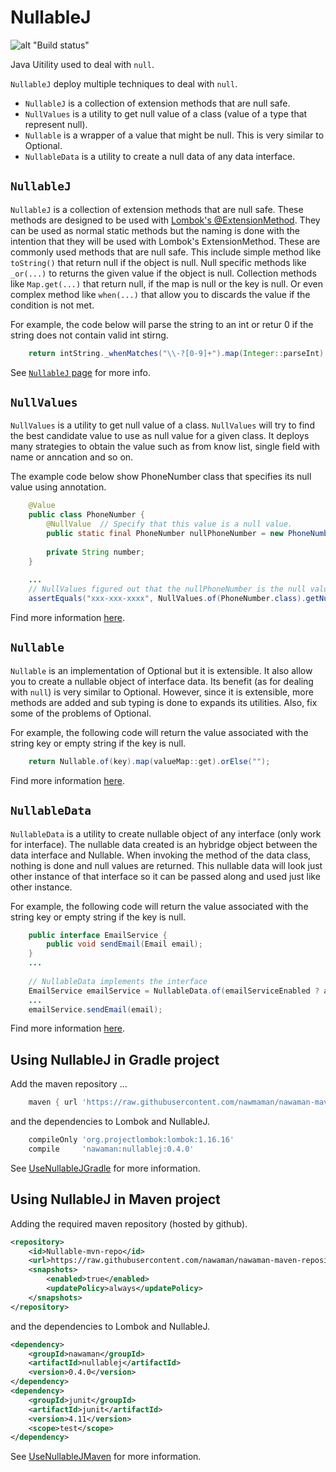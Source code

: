 # NullableJ

![alt "Build status"](https://travis-ci.org/NawaMan/NullableJ.svg?branch=master)

Java Uitility used to deal with `null`.

`NullableJ` deploy multiple techniques to deal with `null`.
* `NullableJ` is a collection of extension methods that are null safe.
* `NullValues` is a utility to get null value of a class (value of a type that represent null).
* `Nullable` is a wrapper of a value that might be null. This is very similar to Optional.
* `NullableData` is a utility to create a null data of any data interface.

## `NullableJ`
`NullableJ` is a collection of extension methods that are null safe.
These methods are designed to be used with [Lombok's @ExtensionMethod](https://dzone.com/articles/lomboks-extension-methods).
They can be used as normal static methods but the naming is done with the intention that they will be used with Lombok's ExtensionMethod.
These are commonly used methods that are null safe.
This include simple method like `toString()` that return null if the object is null.
Null specific methods like `_or(...)` to returns the given value if the object is null.
Collection methods like `Map.get(...)` that return null, if the map is null or the key is null.
Or even complex method like `when(...)` that allow you to discards the value if the condition is not met.

For example, the code below will parse the string to an int or retur 0 if the string does not contain valid int stirng.
```java
	return intString._whenMatches("\\-?[0-9]+").map(Integer::parseInt).orElse(0);
```
See [`NullableJ` page](https://github.com/NawaMan/NullableJ/blob/master/docs/NullableJ.md) for more info.

## `NullValues`
`NullValues` is a utility to get null value of a class.
`NullValues` will try to find the best candidate value to use as null value for a given class.
It deploys many strategies to obtain the value such as from know list, single field with name or anncation and so on.

The example code below show PhoneNumber class that specifies its null value using annotation.
```java
	@Value
	public class PhoneNumber {
		@NullValue	// Specify that this value is a null value.
		public static final PhoneNumber nullPhoneNumber = new PhoneNumber("xxx-xxx-xxxx");
		
		private String number;
	}
	
	...
	// NullValues figured out that the nullPhoneNumber is the null value of the type.
	assertEquals("xxx-xxx-xxxx", NullValues.of(PhoneNumber.class).getNumber());
```

Find more information [here](https://github.com/NawaMan/NullableJ/blob/master/docs/NullValues.md).

## `Nullable`
`Nullable` is an implementation of Optional but it is extensible.
It also allow you to create a nullable object of interface data.
Its benefit (as for dealing with `null`) is very similar to Optional.
However, since it is extensible,
  more methods are added and sub typing is done to expands its utilities.
Also, fix some of the problems of Optional.

For example, the following code will return the value associated with the string key or empty string if the key is null.
```java
	return Nullable.of(key).map(valueMap::get).orElse("");
```
Find more information [here](https://github.com/NawaMan/NullableJ/blob/master/docs/Nullable.md).

## `NullableData`
`NullableData` is a utility to create nullable object of any interface (only work for interface).
The nullable data created is an hybridge object between the data interface and Nullable.
When invoking the method of the data class, nothing is done and null values are returned.
This nullable data will look just other instance of that interface so it can be passed along and used just like other instance.

For example, the following code will return the value associated with the string key or empty string if the key is null.
```java
	public interface EmailService {
		public void sendEmail(Email email);
	}
	...
	
	// NullableData implements the interface 
	EmailService emailService = NullableData.of(emailServiceEnabled ? actualEmailService : null, EmailService.class);
	...
	emailService.sendEmail(email);
```
Find more information [here](https://github.com/NawaMan/NullableJ/blob/master/docs/NullableData.md).


## Using NullableJ in Gradle project

Add the maven repository ...

```Groovy
    maven { url 'https://raw.githubusercontent.com/nawmaman/nawaman-maven-repository/master/' }
```

and the dependencies to Lombok and NullableJ.

```Groovy
    compileOnly 'org.projectlombok:lombok:1.16.16'
    compile     'nawaman:nullablej:0.4.0'
```

See [UseNullableJGradle](https://github.com/NawaMan/UseNullableJGradle) for more information.

## Using NullableJ in Maven project

Adding the required maven repository (hosted by github).

```xml
<repository>
	<id>Nullable-mvn-repo</id>
	<url>https://raw.githubusercontent.com/nawaman/nawaman-maven-repository/master/</url>
	<snapshots>
		<enabled>true</enabled>
		<updatePolicy>always</updatePolicy>
	</snapshots>
</repository>
```

and the dependencies to Lombok and NullableJ.

```xml
<dependency>
	<groupId>nawaman</groupId>
	<artifactId>nullablej</artifactId>
	<version>0.4.0</version>
</dependency>
<dependency>
	<groupId>junit</groupId>
	<artifactId>junit</artifactId>
	<version>4.11</version>
	<scope>test</scope>
</dependency>
```

See [UseNullableJMaven](https://github.com/NawaMan/UseNullableJMaven) for more information.
